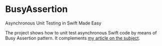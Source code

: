 # BusyAssertion
Asynchronous Unit Testing in Swift Made Easy

The project shows how to unit test asynchronous Swift code by means of Busy Assertion pattern. It complements [my article on the subject](https://www.vadimbulavin.com/async-testing-with-busy-assertion/).
